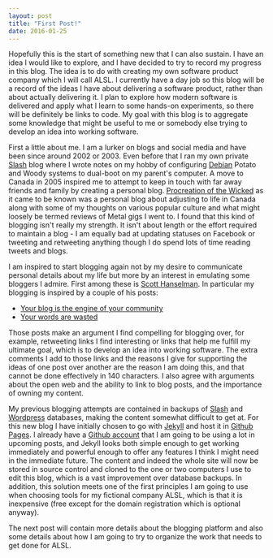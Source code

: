 ```yaml
---
layout: post
title: "First Post!"
date: 2016-01-25
---
```

Hopefully this is the start of something new that I can also sustain.  I have an idea I would like to explore, and I have decided to try to record my progress in this blog.  The idea is to do with creating my own software product company which I will call ALSL.  I currently have a day job so this blog will be a record of the ideas I have about delivering a software product, rather than about actually delivering it.  I plan to explore how modern software is delivered and apply what I learn to some hands-on experiments, so there will be definitely be links to code.  My goal with this blog is to aggregate some knowledge that might be useful to me or somebody else trying to develop an idea into working software.

First a little about me.  I am a lurker on blogs and social media and have been since around 2002 or 2003.  Even before that I ran my own private [Slash](http://www.slashcode.com) blog where I wrote notes on my hobby of configuring [Debian](http://www.debian.org) Potato and Woody systems to dual-boot on my parent's computer.  A move to Canada in 2005 inspired me to attempt to keep in touch with far away friends and family by creating a personal blog. [Procreation of the Wicked](http://web.archive.org/web/20131227112907/http://www.michael-shogren.com/blog/) as it came to be known was a personal blog about adjusting to life in Canada along with some of my thoughts on various popular culture and what might loosely be termed reviews of Metal gigs I went to.  I found that this kind of blogging isn't really my strength.  It isn't about length or the effort required to maintain a blog - I am equally bad at updating statuses on Facebook or tweeting and retweeting anything though I do spend lots of time reading tweets and blogs.

I am inspired to start blogging again not by my desire to communicate personal details about my life but more by an interest in emulating some bloggers I admire.  First among these is [Scott Hanselman](http://www.hanselman.com/blog/).  In particular my blogging is inspired by a couple of his posts:

-  [Your blog is the engine of your community](http://www.hanselman.com/blog/YourBlogIsTheEngineOfCommunity.aspx)
-  [Your words are wasted](http://www.hanselman.com/blog/YourWordsAreWasted.aspx)

Those posts make an argument I find compelling for blogging over, for example, retweeting links I find interesting or links that help me fulfill my ultimate goal, which is to develop an idea into working software.  The extra comments I add to those links and the reasons I give for supporting the ideas of one post over another are the reason I am doing this, and that cannot be done effectively in 140 characters.  I also agree with arguments about the open web and the ability to link to blog posts, and the importance of owning my content.

My previous blogging attempts are contained in backups of [Slash](http://www.slashcode.com) and [Wordpress](https://wordpress.org/) databases, making the content somewhat difficult to get at.  For this new blog I have initially chosen to go with [Jekyll](http://jekyllrb.com) and host it in [Github Pages](https://pages.github.com/).  I already have a [Github account](https://github.com/mshogren) that I am going to be using a lot in upcoming posts, and Jekyll looks both simple enough to get working immediately and powerful enough to offer any features I think I might need in the immediate future.  The content and indeed the whole site will now be stored in source control and cloned to the one or two computers I use to edit this blog, which is a vast improvement over database backups. In addition, this solution meets one of the first principles I am going to use when choosing tools for my fictional company ALSL, which is that it is inexpensive (free except for the domain registration which is optional anyway). 

The next post will contain more details about the blogging platform and also some details about how I am going to try to organize the work that needs to get done for ALSL.
